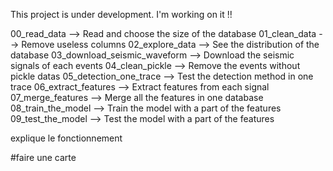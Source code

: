 This project is under development. I'm working on it !!

00_read_data --> Read and choose the size of the database
01_clean_data --> Remove useless columns
02_explore_data --> See the distribution of the database
03_download_seismic_waveform --> Download the seismic signals of each events
04_clean_pickle --> Remove the events without pickle datas
05_detection_one_trace --> Test the detection method in one trace
06_extract_features --> Extract features from each signal
07_merge_features --> Merge all the features in one database
08_train_the_model --> Train the model with a part of the features
09_test_the_model --> Test the model with a part of the features


explique le fonctionnement




#faire une carte